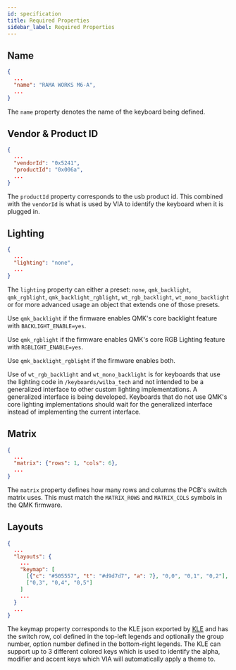```yaml
---
id: specification
title: Required Properties
sidebar_label: Required Properties
---
```


## Name

```json
{
  ...
  "name": "RAMA WORKS M6-A",
  ...
}
```

The `name` property denotes the name of the keyboard being defined.

## Vendor & Product ID

```json
{
  ...
  "vendorId": "0x5241",
  "productId": "0x006a",
  ...
}
```

The `productId` property corresponds to the usb product id. This combined with the `vendorId` is what is used by VIA to identify the keyboard when it is plugged in.

## Lighting

```json
{
  ...
  "lighting": "none",
  ...
}
```

The `lighting` property can either a preset: `none`, `qmk_backlight`, `qmk_rgblight`, `qmk_backlight_rgblight`, `wt_rgb_backlight`, `wt_mono_backlight` or for more advanced usage an object that extends one of those presets.

Use `qmk_backlight` if the firmware enables QMK's core backlight feature with `BACKLIGHT_ENABLE=yes`.

Use `qmk_rgblight` if the firmware enables QMK's core RGB Lighting feature with `RGBLIGHT_ENABLE=yes`.

Use `qmk_backlight_rgblight` if the firmware enables both.

Use of `wt_rgb_backlight` and `wt_mono_backlight` is for keyboards that use the lighting code in `/keyboards/wilba_tech` and not intended to be a generalized interface to other custom lighting implementations. A generalized interface is being developed. Keyboards that do not use QMK's core lighting implementations should wait for the generalized interface instead of implementing the current interface.

## Matrix

```json
{
  ...
  "matrix": {"rows": 1, "cols": 6},
  ...
}
```

The `matrix` property defines how many rows and columns the PCB's switch matrix uses. This must match the `MATRIX_ROWS` and `MATRIX_COLS` symbols in the QMK firmware.

## Layouts

```json
{
  ...
  "layouts": {
    ...
    "keymap": [
      [{"c": "#505557", "t": "#d9d7d7", "a": 7}, "0,0", "0,1", "0,2"],
      ["0,3", "0,4", "0,5"]
    ]
    ...
  }
  ...
}
```

The keymap property corresponds to the KLE json exported by [KLE](http://keyboard-layout-editor.com) and has the switch row, col defined in the top-left legends and optionally the group number, option number defined in the bottom-right legends. The KLE can support up to 3 different colored keys which is used to identify the alpha, modifier and accent keys which VIA will automatically apply a theme to.
